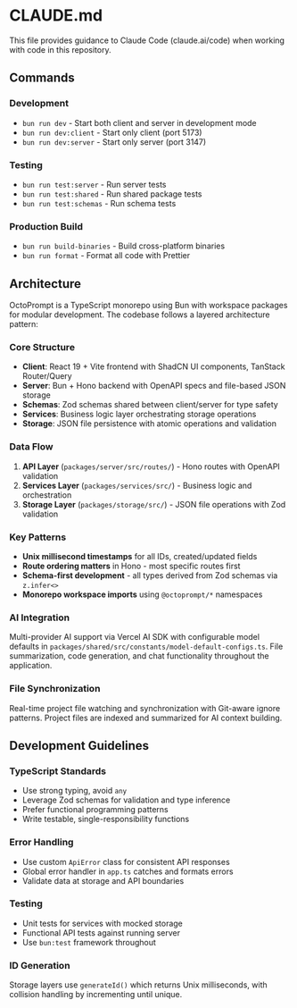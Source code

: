 # CLAUDE.md

This file provides guidance to Claude Code (claude.ai/code) when working with code in this repository.

## Commands

### Development
- `bun run dev` - Start both client and server in development mode
- `bun run dev:client` - Start only client (port 5173)
- `bun run dev:server` - Start only server (port 3147)

### Testing
- `bun run test:server` - Run server tests
- `bun run test:shared` - Run shared package tests
- `bun run test:schemas` - Run schema tests

### Production Build
- `bun run build-binaries` - Build cross-platform binaries
- `bun run format` - Format all code with Prettier

## Architecture

OctoPrompt is a TypeScript monorepo using Bun with workspace packages for modular development. The codebase follows a layered architecture pattern:

### Core Structure
- **Client**: React 19 + Vite frontend with ShadCN UI components, TanStack Router/Query
- **Server**: Bun + Hono backend with OpenAPI specs and file-based JSON storage
- **Schemas**: Zod schemas shared between client/server for type safety
- **Services**: Business logic layer orchestrating storage operations
- **Storage**: JSON file persistence with atomic operations and validation

### Data Flow
1. **API Layer** (`packages/server/src/routes/`) - Hono routes with OpenAPI validation
2. **Services Layer** (`packages/services/src/`) - Business logic and orchestration
3. **Storage Layer** (`packages/storage/src/`) - JSON file operations with Zod validation

### Key Patterns
- **Unix millisecond timestamps** for all IDs, created/updated fields
- **Route ordering matters** in Hono - most specific routes first
- **Schema-first development** - all types derived from Zod schemas via `z.infer<>`
- **Monorepo workspace imports** using `@octoprompt/*` namespaces

### AI Integration
Multi-provider AI support via Vercel AI SDK with configurable model defaults in `packages/shared/src/constants/model-default-configs.ts`. File summarization, code generation, and chat functionality throughout the application.

### File Synchronization
Real-time project file watching and synchronization with Git-aware ignore patterns. Project files are indexed and summarized for AI context building.

## Development Guidelines

### TypeScript Standards
- Use strong typing, avoid `any` 
- Leverage Zod schemas for validation and type inference
- Prefer functional programming patterns
- Write testable, single-responsibility functions

### Error Handling
- Use custom `ApiError` class for consistent API responses
- Global error handler in `app.ts` catches and formats errors
- Validate data at storage and API boundaries

### Testing
- Unit tests for services with mocked storage
- Functional API tests against running server
- Use `bun:test` framework throughout

### ID Generation
Storage layers use `generateId()` which returns Unix milliseconds, with collision handling by incrementing until unique.